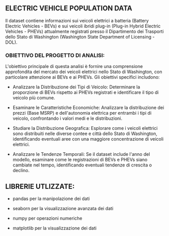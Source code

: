 ## ELECTRIC VEHICLE POPULATION DATA

Il dataset contiene informazioni sui veicoli elettrici a batteria (Battery Electric Vehicles - BEVs) e sui veicoli ibridi plug-in (Plug-in Hybrid Electric Vehicles - PHEVs) attualmente registrati presso il Dipartimento dei Trasporti dello Stato di Washington (Washington State Department of Licensing - DOL).

### OBIETTIVO DEL PROGETTO DI ANALISI:

L'obiettivo principale di questa analisi è fornire una comprensione approfondita del mercato dei veicoli elettrici nello Stato di Washington, con particolare attenzione ai BEVs e ai PHEVs. Gli obiettivi specifici includono:

- Analizzare la Distribuzione dei Tipi di Veicolo: Determinare la proporzione di BEVs rispetto ai PHEVs registrati e identificare il tipo di veicolo più comune.
 
- Esaminare le Caratteristiche Economiche: Analizzare la distribuzione dei prezzi (Base MSRP) e dell'autonomia elettrica per entrambi i tipi di veicolo, confrontando i valori medi e le distribuzioni.

- Studiare la Distribuzione Geografica: Esplorare come i veicoli elettrici sono distribuiti nelle diverse contee e città dello Stato di Washington, identificando eventuali aree con una maggiore concentrazione di veicoli elettrici.

- Analizzare le Tendenze Temporali: Se il dataset include l'anno del modello, esaminare come le registrazioni di BEVs e PHEVs siano cambiate nel tempo, identificando eventuali tendenze di crescita o declino.

## LIBRERIE UTLIZZATE:

- pandas per la manipolazione dei dati

- seaborn  per la visualizzazione avanzata dei dati

- numpy per operazioni numeriche

- matplotlib per la visualizzazione dei dati
